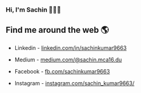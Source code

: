 ### Hi, I'm Sachin 👋👨‍💻

<!--
**Sachin9663/Sachin9663** is a ✨ _special_ ✨ repository because its `README.md` (this file) appears on your GitHub profile.

Here are some ideas to get you started:

- 🔭 I’m currently working on ...
- 🌱 I’m currently learning ...
- 👯 I’m looking to collaborate on ...
- 🤔 I’m looking for help with ...
- 💬 Ask me about ...
- 📫 How to reach me: ...
- 😄 Pronouns: ...
- ⚡ Fun fact: ...
-->

## Find me around the web 🌎

- Linkedin - [linkedin.com/in/sachinkumar9663](https://www.linkedin.com/in/sachinkumar9663) 

- Medium - [medium.com/@sachin.mca16.du](https://medium.com/@sachin.mca16.du)

- Facebook - [fb.com/sachinkumar9663](https://www.facebook.com/sachinkumar9663) 

- Instagram - [instagram.com/sachin_kumar9663/](https://www.instagram.com/sachin_kumar9663/) 
